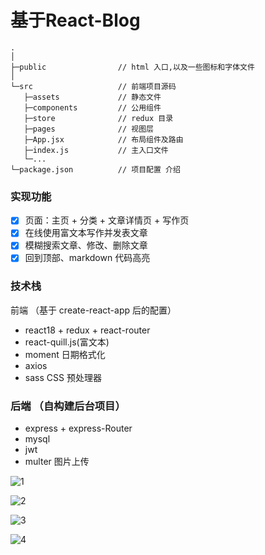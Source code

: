 # 基于React-Blog

```
.
│
├─public                // html 入口,以及一些图标和字体文件
│
└─src                   // 前端项目源码
   ├─assets             // 静态文件
   ├─components         // 公用组件
   ├─store              // redux 目录
   ├─pages              // 视图层
   ├─App.jsx            // 布局组件及路由
   ├─index.js           // 主入口文件
   └─...
└─package.json          // 项目配置 介绍
```

### 实现功能

- [x] 页面：主页 + 分类 + 文章详情页 + 写作页
- [x] 在线使用富文本写作并发表文章
- [x] 模糊搜索文章、修改、删除文章
- [x] 回到顶部、markdown 代码高亮

### 技术栈

前端 （基于 create-react-app 后的配置）

- react18 + redux + react-router
- react-quill.js(富文本)
- moment 日期格式化
- axios
- sass CSS 预处理器

### 后端 （自构建后台项目）

- express + express-Router
- mysql
- jwt
- multer 图片上传

![1](D:\桌面\1.jpg)

![2](D:\桌面\2.jpg)

![3](D:\桌面\3.jpg)

![4](D:\桌面\4.jpg)

